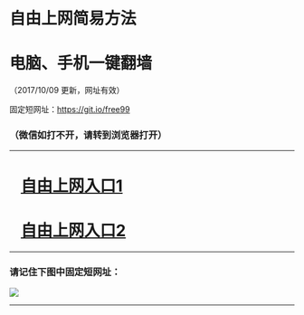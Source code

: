 ﻿# 自由上网简易方法

# 电脑、手机一键翻墙

（2017/10/09 更新，网址有效）

固定短网址：https://git.io/free99

### （微信如打不开，请转到浏览器打开）


***





# &nbsp;&nbsp; <a href="http://ft102229104.fwq-tz-1001.info/fwqtz01.html?t=1009001838 " target="_blank">自由上网入口1</a>
# &nbsp;&nbsp; <a href="http://ft416032626.fwq-tz-1002.info/fwqtz02.html?t=100900121051 " target="_blank">自由上网入口2</a>
***

### 请记住下图中固定短网址：

<img src="https://s3-us-west-2.amazonaws.com/fwq-1001/yjfq-20170905okok.png" /> 


***

